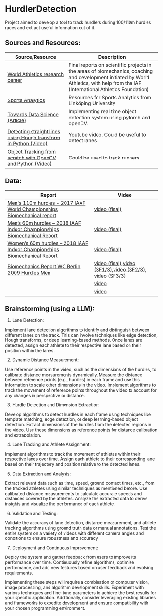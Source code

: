 # HurdlerDetection
Project aimed to develop a tool to track hurdlers during 100/110m hurdles races and extract useful information out of it. 

## Sources and Resources: 

| Source/Resource | Description |
|-----------------|-------------|
| [World Athletics research center](https://worldathletics.org/about-iaaf/documents/research-centre) | Final reports on scientific projects in the areas of biomechanics, coaching and development initiated by World Athletics, with help from the IAF (International Athletics Foundation)  |
| [Sports Analytics](https://www.ida.liu.se/research/sportsanalytics/resources/) | Resources for Sports Analytics from Linköping University|
| [Towards Data Science (Article)](https://towardsdatascience.com/implementing-real-time-object-detection-system-using-pytorch-and-opencv-70bac41148f7) | Implementing real time object detection system using pytorch and openCV. |
|[Detecting straight lines using Hough transform in Python (Video)](https://youtu.be/5zAT6yTHvP0?si=-rKqnaN4vGY5J-PU)|Youtube video. Could be useful to detect lanes|
|[Object Tracking from scratch with OpenCV and Python (Video)](https://youtu.be/GgGro5IV-cs?si=zSC2PTiJCVPXXYP3)|Could be used to track runners|
## Data:

| Report | Video |
|--------|-------|
|[Men's 110m hurdles - 2017 IAAF World Championships Biomechanical report](https://worldathletics.org/download/download?filename=e7427e94-e7b6-472b-bd67-a1f2d7307f88.pdf&urlslug=Men%27s%20110m%20hurdles%20-%202017%20IAAF%20World%20Championships%20Biomechanical%20report)|[video (final)](https://youtu.be/EyaDyJZU75M?si=-9lWBAwHFTz10bl2&t=266)|
|[Men’s 60m hurdles – 2018 IAAF Indoor Championships Biomechanical Report](https://worldathletics.org/download/download?filename=0d4bc5cd-4a8b-4faa-81e0-898e90a091c5.pdf&urlslug=Men%E2%80%99s%2060m%20hurdles%20%E2%80%93%202018%20IAAF%20Indoor%20Championships%20Biomechanical%20Report)|[video (final)](https://youtu.be/t0zF74w6GBs?si=Ckxd3IRuq0cGpHoz&t=300)|
|[Women’s 60m hurdles – 2018 IAAF Indoor Championships Biomechanical Report](https://worldathletics.org/download/download?filename=6a66447c-900f-49ff-9330-0d1c9d975dec.pdf&urlslug=Women%E2%80%99s%2060m%20hurdles%20%E2%80%93%202018%20IAAF%20Indoor%20Championships%20Biomechanical%20Report)|[video (final)](https://youtu.be/AqJjeyxf3mM?si=tyK0sUpBKd2ForXc&t=250)|
|[Biomechanics Report WC Berlin 2009 Hurdles Men](https://worldathletics.org/download/download?filename=afbf4956-27ef-452c-8af2-4040c6c7232a.pdf&urlslug=2%20-%20Biomechanics%20Report%20WC%20Berlin%202009%20Hurdles%20Men)|[video (final)](https://youtu.be/Nsp2U3rtCBQ?si=lwzs43lTvPojKdWk),[video (SF1/3)](https://youtu.be/WxXwmSye9SI?si=_gvnloWQ5p5UhBdR),[video (SF2/3)](https://youtu.be/_151EPRnpCg?si=IGczWYauEoFD7zwA), [video (SF3/3)](https://youtu.be/Y4Utfnu40GQ?si=RfwcRbNL82fnK6TI)|
|[]()|[video]()|
|[]()|[video]()|


## Brainstorming (using a LLM):

1. Lane Detection:

Implement lane detection algorithms to identify and distinguish between different lanes on the track. This can involve techniques like edge detection, Hough transforms, or deep learning-based methods.
Once lanes are detected, assign each athlete to their respective lane based on their position within the lanes.

2. Dynamic Distance Measurement:

Use reference points in the video, such as the dimensions of the hurdles, to calibrate distance measurements dynamically.
Measure the distance between reference points (e.g., hurdles) in each frame and use this information to scale other dimensions in the video.
Implement algorithms to track the movement of reference points throughout the video to account for any changes in perspective or distance.

3. Hurdle Detection and Dimension Extraction:

Develop algorithms to detect hurdles in each frame using techniques like template matching, edge detection, or deep learning-based object detection.
Extract dimensions of the hurdles from the detected regions in the video.
Use these dimensions as reference points for distance calibration and extrapolation.

4. Lane Tracking and Athlete Assignment:

Implement algorithms to track the movement of athletes within their respective lanes over time.
Assign each athlete to their corresponding lane based on their trajectory and position relative to the detected lanes.

5. Data Extraction and Analysis:

Extract relevant data such as time, speed, ground contact times, etc., from the tracked athletes using similar techniques as mentioned before.
Use calibrated distance measurements to calculate accurate speeds and distances covered by the athletes.
Analyze the extracted data to derive insights and visualize the performance of each athlete.

6. Validation and Testing:

Validate the accuracy of lane detection, distance measurement, and athlete tracking algorithms using ground truth data or manual annotations.
Test the entire system on a variety of videos with different camera angles and conditions to ensure robustness and accuracy.

7. Deployment and Continuous Improvement:

Deploy the system and gather feedback from users to improve its performance over time.
Continuously refine algorithms, optimize performance, and add new features based on user feedback and evolving requirements.

Implementing these steps will require a combination of computer vision, image processing, and algorithm development skills. Experiment with various techniques and fine-tune parameters to achieve the best results for your specific application. Additionally, consider leveraging existing libraries and frameworks to expedite development and ensure compatibility with your chosen programming environment.

